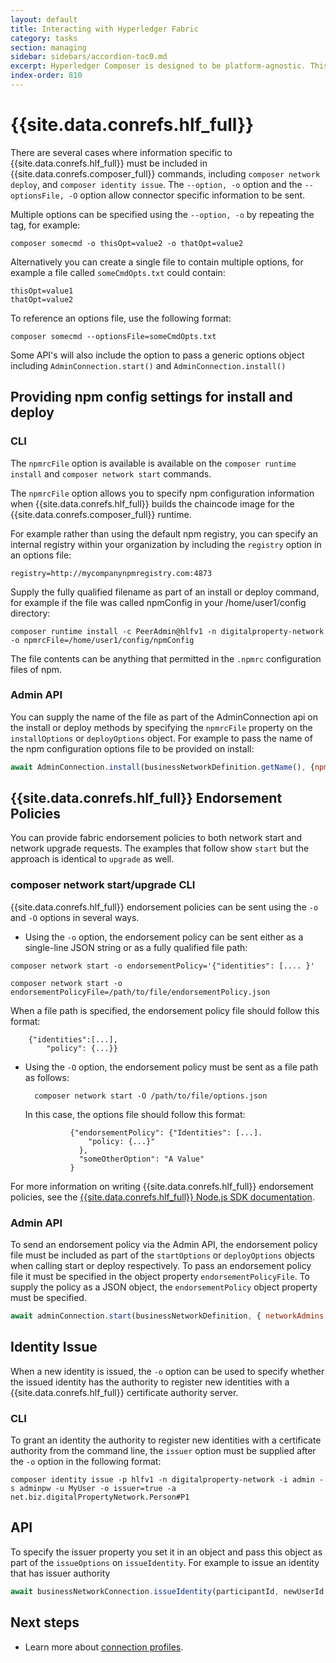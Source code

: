 ```yaml
---
layout: default
title: Interacting with Hyperledger Fabric
category: tasks
section: managing
sidebar: sidebars/accordion-toc0.md
excerpt: Hyperledger Composer is designed to be platform-agnostic. This section is about specifics in relation to interacting with Hyperledger Fabric.
index-order: 810
---
```


# {{site.data.conrefs.hlf_full}}

There are several cases where information specific to {{site.data.conrefs.hlf_full}} must be included in {{site.data.conrefs.composer_full}} commands, including `composer network deploy`, and `composer identity issue`. The `--option, -o` option and the `--optionsFile, -O` option allow connector specific information to be sent.

Multiple options can be specified using the `--option, -o` by repeating the tag, for example:

```
composer somecmd -o thisOpt=value2 -o thatOpt=value2
```

Alternatively you can create a single file to contain multiple options, for example a file called `someCmdOpts.txt` could contain:

```
thisOpt=value1
thatOpt=value2
```

To reference an options file, use the following format:

```
composer somecmd --optionsFile=someCmdOpts.txt
```

Some API's will also include the option to pass a generic options object including `AdminConnection.start()` and `AdminConnection.install()`

## Providing npm config settings for install and deploy

### CLI
The `npmrcFile` option is available is available on the `composer runtime install` and `composer network start` commands.

The `npmrcFile` option allows you to specify npm configuration information when {{site.data.conrefs.hlf_full}} builds the chaincode image for the {{site.data.conrefs.composer_full}} runtime.

For example rather than using the default npm registry, you can specify an internal registry within your organization by including the `registry` option in an options file:

```
registry=http://mycompanynpmregistry.com:4873
```

Supply the fully qualified filename as part of an install or deploy command, for example if the file was called npmConfig
in your /home/user1/config directory:

```
composer runtime install -c PeerAdmin@hlfv1 -n digitalproperty-network -o npmrcFile=/home/user1/config/npmConfig
```

The file contents can be anything that permitted in the `.npmrc` configuration files of npm.

### Admin API

You can supply the name of the file as part of the AdminConnection api on the install or deploy methods by specifying the `npmrcFile` property on the `installOptions` or `deployOptions` object. For example to pass the name of the npm configuration options file to be provided on install:

```javascript
await AdminConnection.install(businessNetworkDefinition.getName(), {npmrcFile: '/tmp/npmrc'});
```


## {{site.data.conrefs.hlf_full}} Endorsement Policies
You can provide fabric endorsement policies to both network start and network upgrade requests. The examples that follow show `start` but the approach is identical to `upgrade` as well.

### composer network start/upgrade CLI

{{site.data.conrefs.hlf_full}} endorsement policies can be sent using the `-o` and `-O` options in several ways.

- Using the `-o` option, the endorsement policy can be sent either as a single-line JSON string or as a fully qualified file path:

```
composer network start -o endorsementPolicy='{"identities": [.... }'
```

```
composer network start -o endorsementPolicyFile=/path/to/file/endorsementPolicy.json
```

When a file path is specified, the endorsement policy file should follow this format:

		{"identities":[...],
			"policy": {...}}

- Using the `-O` option, the endorsement policy must be sent as a file path as follows:

        composer network start -O /path/to/file/options.json

	In this case, the options file should follow this format:

				{"endorsementPolicy": {"Identities": [...].
				    "policy: {...}"
				  },
				  "someOtherOption": "A Value"
				}

For more information on writing {{site.data.conrefs.hlf_full}} endorsement policies, see the [{{site.data.conrefs.hlf_full}} Node.js SDK documentation](https://fabric-sdk-node.github.io/global.html#Policy).

### Admin API

To send an endorsement policy via the Admin API, the endorsement policy file must be included as part of the `startOptions` or `deployOptions` objects when calling start or deploy respectively. To pass an endorsement policy file it must be specified in the object property `endorsementPolicyFile`. To supply the policy as a JSON object, the `endorsementPolicy` object property must be specified.

```javascript
await adminConnection.start(businessNetworkDefinition, { networkAdmins: networkAdmins,  endorsementPolicyFile: 'endorsement-policy.json'} );
```

## Identity Issue

When a new identity is issued, the `-o` option can be used to specify whether the issued identity has the authority to register new identities with a {{site.data.conrefs.hlf_full}} certificate authority server.

### CLI

To grant an identity the authority to register new identities with a certificate authority from the command line, the `issuer` option must be supplied after the `-o` option in the following format:

```
composer identity issue -p hlfv1 -n digitalproperty-network -i admin -s adminpw -u MyUser -o issuer=true -a net.biz.digitalPropertyNetwork.Person#P1
```

## API

To specify the issuer property you set it in an object and pass this object as part of the `issueOptions` on `issueIdentity`.
For example to issue an identity that has issuer authority
```javascript
await businessNetworkConnection.issueIdentity(participantId, newUserId, {issuer: true});
```

## Next steps

- Learn more about [connection profiles](../reference/connectionprofile.html).
